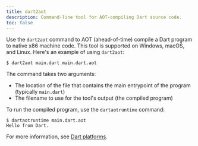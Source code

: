 ```yaml
---
title: dart2aot
description: Command-line tool for AOT-compiling Dart source code.
toc: false
---
```


Use the `dart2aot` command to AOT (ahead-of-time) compile a Dart program to
native x86 machine code. This tool is supported on Windows, macOS, and Linux.
Here's an example of using `dart2aot`:

```terminal
$ dart2aot main.dart main.dart.aot
```

The command takes two arguments:

* The location of the file that contains the main entrypoint of the program (typically `main.dart`)
* The filename to use for the tool's output (the compiled program)

To run the compiled program, use the `dartaotruntime` command:

```terminal
$ dartaotruntime main.dart.aot
Hello from Dart.
```

For more information, see [Dart platforms](/platforms).
